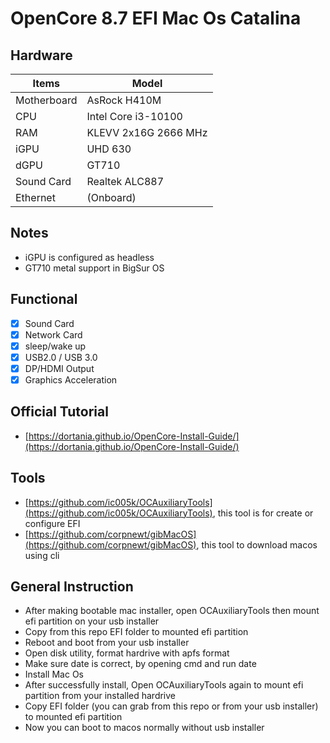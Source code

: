 # OpenCore 8.7 EFI Mac Os Catalina

##  Hardware

| Items       | Model               	|
| ----------- | ------------------- 	|
| Motherboard | AsRock H410M 			|
| CPU         | Intel Core i3-10100 	|
| RAM         | KLEVV 2x16G 2666 MHz 	|
| iGPU 		  | UHD 630 				|
| dGPU 		  | GT710 					|
| Sound Card  | Realtek ALC887      	|
| Ethernet    | (Onboard)           	|

## Notes
- iGPU is configured as headless
- GT710 metal support in BigSur OS

##  Functional
- [x] Sound Card
- [x] Network Card
- [x] sleep/wake up
- [x] USB2.0 / USB 3.0
- [x] DP/HDMI Output
- [x] Graphics Acceleration

##  Official Tutorial
- [https://dortania.github.io/OpenCore-Install-Guide/](https://dortania.github.io/OpenCore-Install-Guide/)

## Tools
- [https://github.com/ic005k/OCAuxiliaryTools](https://github.com/ic005k/OCAuxiliaryTools), this tool is for create or configure EFI
- [https://github.com/corpnewt/gibMacOS](https://github.com/corpnewt/gibMacOS), this tool to download macos using cli

## General Instruction
- After making bootable mac installer, open OCAuxiliaryTools then mount efi partition on your usb installer
- Copy from this repo EFI folder to mounted efi partition
- Reboot and boot from your usb installer
- Open disk utility, format hardrive with apfs format
- Make sure date is correct, by opening cmd and run date
- Install Mac Os
- After successfully install, Open OCAuxiliaryTools again to mount efi partition from your installed hardrive
- Copy EFI folder (you can grab from this repo or from your usb installer) to mounted efi partition
- Now you can boot to macos normally without usb installer

